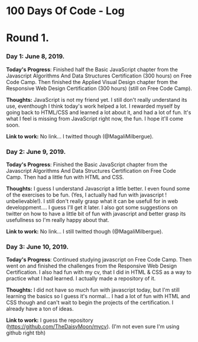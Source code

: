 # 100 Days Of Code - Log

# Round 1.

### Day 1: June 8, 2019.

**Today's Progress**: Finished half the Basic JavaScript chapter from the Javascript Algorithms And Data Structures Certification (300 hours) on Free Code Camp. Then finished the Applied Visual Design chapter from the Responsive Web Design Certification (300 hours) (still on Free Code Camp). 

**Thoughts:** JavaScript is not my friend yet. I still don't really understand its use, eventhough I think today's work helped a lot. I rewarded myself by going back to HTML/CSS and learned a lot about it, and had a lot of fun. It's what I feel is missing from JavaScript right now, the fun. I hope it'll come soon. 

**Link to work:** No link... I twitted though (@MagaliMilbergue).


### Day 2: June 9, 2019.

**Today's Progress**: Finished the Basic JavaScript chapter from the Javascript Algorithms And Data Structures Certification on Free Code Camp. Then had a little fun with HTML and CSS. 

**Thoughts:** I guess I understand Javascript a little better. I even found some of the exercises to be fun. (Yes, I actually had fun with javascript ! unbelievable!). I still don't really grasp what it can be usefull for in web developpment.... I guess I'll get it later. 
I also got some suggestions on twitter on how to have a little bit of fun with javascript and better grasp its usefullness so I'm really happy about that. 

**Link to work:** No link... I still twitted though (@MagaliMilbergue).


### Day 3: June 10, 2019.

**Today's Progress**: Continued studying javascript on Free Code Camp. Then went on and finished the challenges from the Responsive Web Design Certification. I also had fun with my cv, that I did in HTML & CSS as a way to practice what I had learned. I actually made a repository of it.

**Thoughts:** I did not have so much fun with javascript today, but I'm still learning the basics so I guess it's normal... I had a lot of fun with HTML and CSS though and can't wait to begin the projects of the certification. I already have a ton of ideas. 

**Link to work:** I guess the repository (https://github.com/TheDaisyMoon/mycv). (I'm not even sure I'm using github right tbh)

